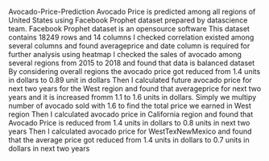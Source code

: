 Avocado-Price-Prediction
Avocado Price is predicted among all regions of United States using Facebook Prophet dataset prepared by datascience team. Facebook Prophet dataset is an opensource software
This dataset contains 18249 rows and 14 columns
I checked correlation existed among several columns and found averageprice and date column is required for further analysis using heatmap
I checked the sales of avocado among several regions from 2015 to 2018 and found that data is balanced dataset
By considering overall regions the avocado price got reduced from 1.4 units in dollars to 0.89 unit in dollars
Then I calculated future avocado price for next two years for the West region and found that averageprice for next two years and it is increased fromm 1.1 to 1.6 units in dollars. Simply we multipy number of avocado sold with 1.6 to find the total price we earned in West region
Then I calculated avocado price in California region and found that Avocado Price is reduced from 1.4 units in dollars to 0.8 units in next two years
Then I calculated avocado price for WestTexNewMexico and found that the average price got reduced from 1.4 units in dollars to 0.7 units in dollars in next two years



